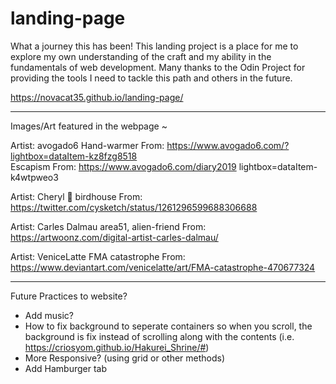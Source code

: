 # landing-page

What a journey this has been! This landing project is a place for me to explore my own understanding of the craft and my ability in the fundamentals of web development. Many thanks to the Odin Project for providing the tools I need to tackle this path and others in the future.


https://novacat35.github.io/landing-page/

____________________________________
Images/Art featured in the webpage ~

Artist: avogado6
Hand-warmer From: https://www.avogado6.com/?lightbox=dataItem-kz8fzg8518 <br/>
Escapism From: https://www.avogado6.com/diary2019 lightbox=dataItem-k4wtpweo3

Artist: Cheryl 🍡
birdhouse From: https://twitter.com/cysketch/status/1261296599688306688

Artist: Carles Dalmau
area51, alien-friend From: https://artwoonz.com/digital-artist-carles-dalmau/

Artist: VeniceLatte
FMA catastrophe From: https://www.deviantart.com/venicelatte/art/FMA-catastrophe-470677324

____________________________________

Future Practices to website?
- Add music?
- How to fix background to seperate containers so when you scroll, the background is fix instead of scrolling along with the contents (i.e. https://criosyom.github.io/Hakurei_Shrine/#)
- More Responsive? (using grid or other methods)
- Add Hamburger tab

